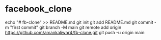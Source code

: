 # facebook_clone
echo "# fb-clone" >> README.md
git init
git add README.md
git commit -m "first commit"
git branch -M main
git remote add origin https://github.com/amankaliwar4/fb-clone.git
git push -u origin main
